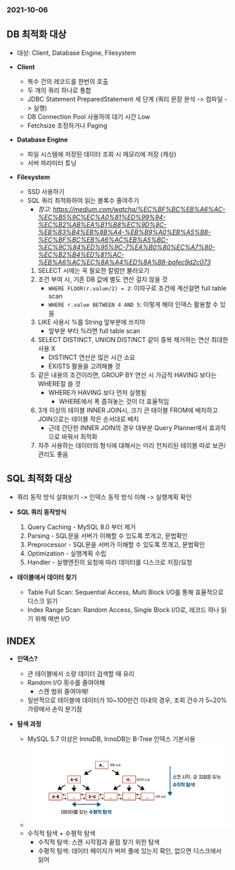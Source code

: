 ### 2021-10-06

## DB 최적화 대상
- 대상: Client, Database Engine, Filesystem
- **Client**
    - 복수 건의 레코드를 한번의 호출
    - 두 개의 쿼리 하나로 통합
    - JDBC Statement PreparedStatement 세 단계 (쿼리 문장 분석 -> 컴파일 -> 실행)
    - DB Connection Pool 사용하여 대기 시간 Low
    - Fetchsize 조정하거나 Paging

- **Database Engine**
    - 파일 시스템에 저장된 데이터 조회 시 메모리에 저장 (캐싱)
    - 서버 파라미터 튜닝

- **Filesystem**
    - SSD 사용하기
    - SQL 쿼리 최적화하여 읽는 블록수 줄여주기
        - *참고: https://medium.com/watcha/%EC%BF%BC%EB%A6%AC-%EC%B5%9C%EC%A0%81%ED%99%94-%EC%B2%AB%EA%B1%B8%EC%9D%8C-%EB%B3%B4%EB%8B%A4-%EB%B9%A0%EB%A5%B8-%EC%BF%BC%EB%A6%AC%EB%A5%BC-%EC%9C%84%ED%95%9C-7%EA%B0%80%EC%A7%80-%EC%B2%B4%ED%81%AC-%EB%A6%AC%EC%8A%A4%ED%8A%B8-bafec9d2c073*
        1. SELECT 시에는 꼭 필요한 칼럼만 불러오기
        2. 조건 부여 시, 기존 DB 값에 별도 연산 걸지 않을 것
            - `WHERE FLOOR(r.value/2) = 2`: 이따구로 조건에 계산걸면 full table scan
            - `WHERE r.value BETWEEN 4 AND 5`: 이렇게 해야 인덱스 활용할 수 있음
        3. LIKE 사용시 %를 String 앞부분에 쓰지마
            - 앞부분 부터 %라면 full table scan
        4. SELECT DISTINCT, UNION DISTINCT 같이 중복 제거하는 연산 최대한 사용 X
            - DISTINCT 연산은 많은 시간 소요
            - EXISTS 활용을 고려해볼 것
        5. 같은 내용의 조건이라면, GROUP BY 연산 시 가급적 HAVING 보다는 WHERE절 쓸 것
            - WHERE가 HAVING 보다 먼저 실행됨
                - WHERE에서 폭 좁혀놓는 것이 더 효율적임
        6. 3개 이상의 테이블 INNER JOIN시, 크기 큰 테이블 FROM에 배치하고 JOIN으로는 테이블 작은 순서대로 배치
            - 근데 간단한 INNER JOIN의 경우 대부분 Query Planner에서 효과적으로 바꿔서 최적화
        7. 자주 사용하는 데이터의 형식에 대해서는 미리 전처리된 테이블 따로 보관/관리도 좋음

## SQL 최적화 대상
- 쿼리 동작 방식 살펴보기 -> 인덱스 동작 방식 이해 -> 실행계획 확인
- **SQL 쿼리 동작방식**
    1. Query Caching - MySQL 8.0 부터 제거
    2. Parsing - SQL문을 서버가 이해할 수 있도록 쪼개고, 문법확인
    3. Preprocessor - SQL문을 서버가 이해할 수 있도록 쪼개고, 문법확인
    4. Optimization - 실행계획 수립
    5. Handler - 실행엔진의 요청에 따라 데이터를 디스크로 저장/요청

- **테이블에서 데이터 찾기**
    - Table Full Scan: Sequential Access, Multi Block I/O를 통해 효율적으로 디스크 읽기
    - Index Range Scan: Random Access, Single Block I/O로, 레코드 하나 읽기 위해 매번 I/O

## INDEX
- **인덱스?**
    - 큰 테이블에서 소량 데이터 검색할 때 유리
    - Random I/O 횟수를 줄여야해
        - 스캔 범위 줄여야해!
    - 일반적으로 테이블에 데이터가 10~100만건 이내의 경우, 조회 건수가 5~20% 가량에서 손익 분기점

- **탐색 과정**
    - MySQL 5.7 이상은 InnoDB, InnoDB는 B-Tree 인덱스 기본사용
    - ![](../image/2021-10-07-인덱스탐색.PNG)
    - 수직적 탐색 + 수평적 탐색
        - 수직적 탐색: 스캔 시작점과 끝점 찾기 위한 탐색
        - 수평적 탐색: 데이터 페이지가 버퍼 풀에 있는지 확인, 없으면 디스크에서 읽어
